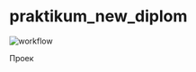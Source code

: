 # praktikum_new_diplom

![workflow](https://github.com/thelie/foodgram-project-react/actions/workflows/main.yml/badge.svg)

Проек